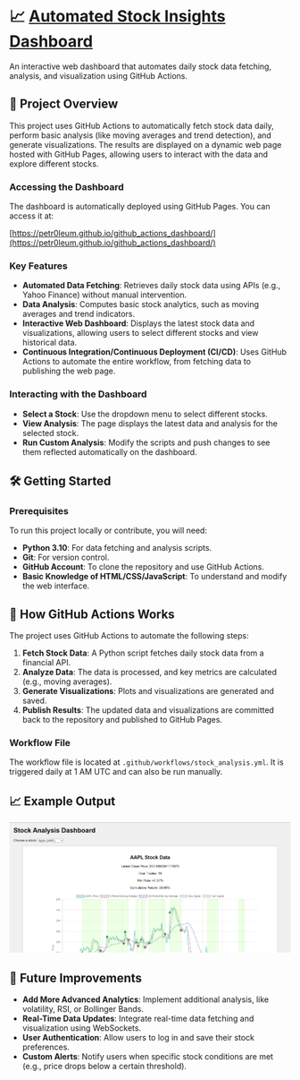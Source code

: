 # 📈 [Automated Stock Insights Dashboard](https://petr0leum.github.io/github_actions_dashboard/)

An interactive web dashboard that automates daily stock data fetching, analysis, and visualization using GitHub Actions. 

## 🚀 Project Overview

This project uses GitHub Actions to automatically fetch stock data daily, perform basic analysis (like moving averages and trend detection), and generate visualizations. The results are displayed on a dynamic web page hosted with GitHub Pages, allowing users to interact with the data and explore different stocks.

### Accessing the Dashboard

The dashboard is automatically deployed using GitHub Pages. You can access it at:

[https://petr0leum.github.io/github_actions_dashboard/](https://petr0leum.github.io/github_actions_dashboard/)

### Key Features

- **Automated Data Fetching**: Retrieves daily stock data using APIs (e.g., Yahoo Finance) without manual intervention.
- **Data Analysis**: Computes basic stock analytics, such as moving averages and trend indicators.
- **Interactive Web Dashboard**: Displays the latest stock data and visualizations, allowing users to select different stocks and view historical data.
- **Continuous Integration/Continuous Deployment (CI/CD)**: Uses GitHub Actions to automate the entire workflow, from fetching data to publishing the web page.

### Interacting with the Dashboard

- **Select a Stock**: Use the dropdown menu to select different stocks.
- **View Analysis**: The page displays the latest data and analysis for the selected stock.
- **Run Custom Analysis**: Modify the scripts and push changes to see them reflected automatically on the dashboard.

## 🛠️ Getting Started

### Prerequisites

To run this project locally or contribute, you will need:

- **Python 3.10**: For data fetching and analysis scripts.
- **Git**: For version control.
- **GitHub Account**: To clone the repository and use GitHub Actions.
- **Basic Knowledge of HTML/CSS/JavaScript**: To understand and modify the web interface.

## 🤖 How GitHub Actions Works

The project uses GitHub Actions to automate the following steps:

1. **Fetch Stock Data**: A Python script fetches daily stock data from a financial API.
2. **Analyze Data**: The data is processed, and key metrics are calculated (e.g., moving averages).
3. **Generate Visualizations**: Plots and visualizations are generated and saved.
4. **Publish Results**: The updated data and visualizations are committed back to the repository and published to GitHub Pages.

### Workflow File

The workflow file is located at `.github/workflows/stock_analysis.yml`. It is triggered daily at 1 AM UTC and can also be run manually.

## 📈 Example Output

![data/sample_output.png](https://github.com/petr0leum/github_actions_dashboard/blob/main/data/github_actions_web.png)

## 🌟 Future Improvements

- **Add More Advanced Analytics**: Implement additional analysis, like volatility, RSI, or Bollinger Bands.
- **Real-Time Data Updates**: Integrate real-time data fetching and visualization using WebSockets.
- **User Authentication**: Allow users to log in and save their stock preferences.
- **Custom Alerts**: Notify users when specific stock conditions are met (e.g., price drops below a certain threshold).
